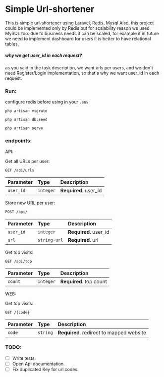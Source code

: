 # Simple Url-shortener

This is simple url-shortener using Laravel, Redis, Mysql
Also, this project could be implemented only by Redis but for scalability reason we used MySQL too. 
due to business needs it can be scaled, for example if in future we need to implement dashboard for users it is better
to have relational tables.

##### why we get user_id in each request?

as you said in the task description, we want urls per users,
and we don't need Register/Login implementation, so that's why
we want user_id in each request.

### Run:
configure redis before using in your `.env`

`php artisan migrate`

`php artisan db:seed`

`php artisan serve`

### endpoints:

API:

Get all URLs per user:
```http
GET /api/urls
```

| Parameter | Type      | Description           |
|:----------|:----------|:----------------------|
| `user_id` | `integer` | **Required**. user_id |



Store new URL per user:
```http
POST /api/
```

| Parameter | Type         | Description                        |
| :--- |:-------------|:-----------------------------------|
| `user_id` | `integer`    | **Required**. user_id |
| `url` | `string-url` | **Required**. url                  |


Get top visits:
```http
GET /api/top
```

| Parameter | Type      | Description              |
| :--- |:----------|:-------------------------|
| `count` | `integer` | **Required**. top count  |


WEB:

Get top visits:
```http
GET /{code}
```

| Parameter | Type     | Description                              |
|:----------|:---------|:-----------------------------------------|
| `code`    | `string` | **Required**. redirect to mapped website |


### TODO:
- [ ] Write tests.
- [ ] Open Api documentation.
- [ ] Fix duplicated Key for url codes.
